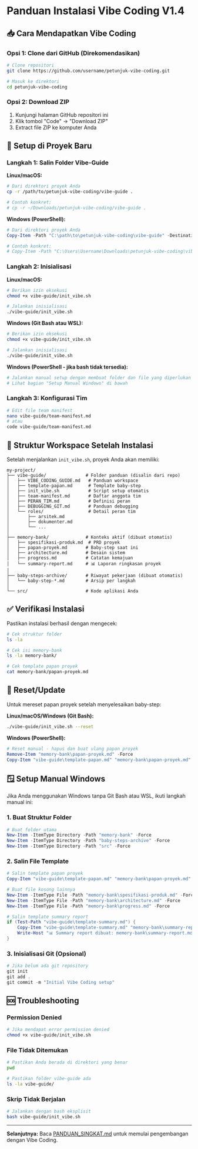 # Panduan Instalasi Vibe Coding V1.4

## 📥 Cara Mendapatkan Vibe Coding

### Opsi 1: Clone dari GitHub (Direkomendasikan)
```bash
# Clone repositori
git clone https://github.com/username/petunjuk-vibe-coding.git

# Masuk ke direktori
cd petunjuk-vibe-coding
```

### Opsi 2: Download ZIP
1. Kunjungi halaman GitHub repositori ini
2. Klik tombol "Code" → "Download ZIP"
3. Extract file ZIP ke komputer Anda

## 🚀 Setup di Proyek Baru

### Langkah 1: Salin Folder Vibe-Guide

**Linux/macOS:**
```bash
# Dari direktori proyek Anda
cp -r /path/to/petunjuk-vibe-coding/vibe-guide .

# Contoh konkret:
# cp -r ~/Downloads/petunjuk-vibe-coding/vibe-guide .
```

**Windows (PowerShell):**
```powershell
# Dari direktori proyek Anda
Copy-Item -Path "C:\path\to\petunjuk-vibe-coding\vibe-guide" -Destination "." -Recurse

# Contoh konkret:
# Copy-Item -Path "C:\Users\Username\Downloads\petunjuk-vibe-coding\vibe-guide" -Destination "." -Recurse
```

### Langkah 2: Inisialisasi

**Linux/macOS:**
```bash
# Berikan izin eksekusi
chmod +x vibe-guide/init_vibe.sh

# Jalankan inisialisasi
./vibe-guide/init_vibe.sh
```

**Windows (Git Bash atau WSL):**
```bash
# Berikan izin eksekusi
chmod +x vibe-guide/init_vibe.sh

# Jalankan inisialisasi
./vibe-guide/init_vibe.sh
```

**Windows (PowerShell - jika bash tidak tersedia):**
```powershell
# Jalankan manual setup dengan membuat folder dan file yang diperlukan
# Lihat bagian "Setup Manual Windows" di bawah
```

### Langkah 3: Konfigurasi Tim
```bash
# Edit file team manifest
nano vibe-guide/team-manifest.md
# atau
code vibe-guide/team-manifest.md
```

## 📁 Struktur Workspace Setelah Instalasi

Setelah menjalankan `init_vibe.sh`, proyek Anda akan memiliki:

```
my-project/
├── vibe-guide/               # Folder panduan (disalin dari repo)
│   ├── VIBE_CODING_GUIDE.md   # Panduan workspace
│   ├── template-papan.md      # Template baby-step
│   ├── init_vibe.sh           # Script setup otomatis
│   ├── team-manifest.md       # Daftar anggota tim
│   ├── PERAN_TIM.md           # Definisi peran
│   ├── DEBUGGING_GIT.md       # Panduan debugging
│   └── roles/                 # Detail peran tim
│       ├── arsitek.md
│       ├── dokumenter.md
│       └── ...
│
├── memory-bank/              # Konteks aktif (dibuat otomatis)
│   ├── spesifikasi-produk.md  # PRD proyek
│   ├── papan-proyek.md       # Baby-step saat ini
│   ├── architecture.md       # Desain sistem
│   ├── progress.md           # Catatan kemajuan
│   └── summary-report.md     # 📊 Laporan ringkasan proyek
│
├── baby-steps-archive/       # Riwayat pekerjaan (dibuat otomatis)
│   └── baby-step-*.md        # Arsip per langkah
│
└── src/                      # Kode aplikasi Anda
```

## ✅ Verifikasi Instalasi

Pastikan instalasi berhasil dengan mengecek:

```bash
# Cek struktur folder
ls -la

# Cek isi memory-bank
ls -la memory-bank/

# Cek template papan proyek
cat memory-bank/papan-proyek.md
```

## 🔄 Reset/Update

Untuk mereset papan proyek setelah menyelesaikan baby-step:

**Linux/macOS/Windows (Git Bash):**
```bash
./vibe-guide/init_vibe.sh --reset
```

**Windows (PowerShell):**
```powershell
# Reset manual - hapus dan buat ulang papan proyek
Remove-Item "memory-bank\papan-proyek.md" -Force
Copy-Item "vibe-guide\template-papan.md" "memory-bank\papan-proyek.md"
```

## 🪟 Setup Manual Windows

Jika Anda menggunakan Windows tanpa Git Bash atau WSL, ikuti langkah manual ini:

### 1. Buat Struktur Folder
```powershell
# Buat folder utama
New-Item -ItemType Directory -Path "memory-bank" -Force
New-Item -ItemType Directory -Path "baby-steps-archive" -Force
New-Item -ItemType Directory -Path "src" -Force
```

### 2. Salin File Template
```powershell
# Salin template papan proyek
Copy-Item "vibe-guide\template-papan.md" "memory-bank\papan-proyek.md"

# Buat file kosong lainnya
New-Item -ItemType File -Path "memory-bank\spesifikasi-produk.md" -Force
New-Item -ItemType File -Path "memory-bank\architecture.md" -Force
New-Item -ItemType File -Path "memory-bank\progress.md" -Force

# Salin template summary report
if (Test-Path "vibe-guide\template-summary.md") {
    Copy-Item "vibe-guide\template-summary.md" "memory-bank\summary-report.md"
    Write-Host "📊 Summary report dibuat: memory-bank\summary-report.md"
}
```

### 3. Inisialisasi Git (Opsional)
```powershell
# Jika belum ada git repository
git init
git add .
git commit -m "Initial Vibe Coding setup"
```

## 🆘 Troubleshooting

### Permission Denied
```bash
# Jika mendapat error permission denied
chmod +x vibe-guide/init_vibe.sh
```

### File Tidak Ditemukan
```bash
# Pastikan Anda berada di direktori yang benar
pwd

# Pastikan folder vibe-guide ada
ls -la vibe-guide/
```

### Skrip Tidak Berjalan
```bash
# Jalankan dengan bash eksplisit
bash vibe-guide/init_vibe.sh
```

---

**Selanjutnya:** Baca [PANDUAN_SINGKAT.md](./PANDUAN_SINGKAT.md) untuk memulai pengembangan dengan Vibe Coding.